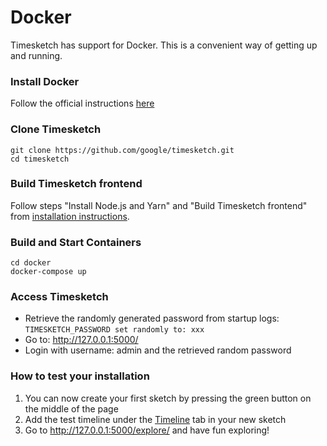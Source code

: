 # Docker

Timesketch has support for Docker. This is a convenient way of getting up and running.

### Install Docker
Follow the official instructions [here](https://www.docker.com/community-edition)

### Clone Timesketch

```shell
git clone https://github.com/google/timesketch.git
cd timesketch
```

### Build Timesketch frontend
Follow steps "Install Node.js and Yarn" and "Build Timesketch frontend" from [installation instructions](../docs/Installation.md).

### Build and Start Containers

```shell
cd docker
docker-compose up
```

### Access Timesketch
* Retrieve the randomly generated password from startup logs: `TIMESKETCH_PASSWORD set randomly to: xxx`
* Go to: http://127.0.0.1:5000/
* Login with username: admin and the retrieved random password

### How to test your installation
1. You can now create your first sketch by pressing the green button on the middle of the page
2. Add the test timeline under the [Timeline](http://127.0.0.1:5000/sketch/1/timelines/) tab in your new sketch
3. Go to http://127.0.0.1:5000/explore/ and have fun exploring!
